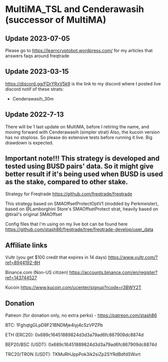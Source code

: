 # MultiMA_TSL and Cenderawasih (successor of MultiMA)

## Update 2023-07-05
Please go to https://learncryptobot.wordpress.com/ for my articles that answers faqs around freqtrade

## Update 2023-03-15
https://discord.gg/FDrYRxV5k9 is the link to my discord where I posted live discord notif of these strats:
* Cenderawasih_30m

## Update 2022-7-13
There will be 1 last update on MultiMA, before I retiring the name, and moving forward with Cenderawasih (simpler strat)
Also, the kucoin version has no stoploss. So please do extensive tests before running it live. Big drawdown is expected.

## Important note!!! This strategy is developed and tested using BUSD pairs' data. So it might give better result if it's being used when BUSD is used as the stake, compared to other stake.

Strategy for Freqtrade https://github.com/freqtrade/freqtrade

This strategy based on SMAOffsetProtectOptV1 (modded by Perkmeister), based on @Lamborghini Store's SMAOffsetProtect strat, heavily based on @tirail's original SMAOffset

Config files that I'm using on my live bot can be found here
https://github.com/stash86/freqtrade/tree/freqtrade-develop/user_data


## Affiliate links
Vultr (you get $100 credit that expires in 14 days) https://www.vultr.com/?ref=8944192-8H

Binance.com (Non-US citizen) https://accounts.binance.com/en/register?ref=143744527

Kucoin https://www.kucoin.com/ucenter/signup?rcode=r3BWY2T


## Donation
Patreon (for donation only, no extra perks) - https://patreon.com/stash86

BTC: 1FghqtgGLpD9F21BNDMje4iyj4cSzVPZPb     

ETH (ERC20): 0x689c16451889824d3d3a79ad6fc867909dc8874d

BEP20/BSC (USDT): 0x689c16451889824d3d3a79ad6fc867909dc8874d

TRC20/TRON (USDT): TKMuRHJppPok3ik2siZp2SYRdBdfdSWxrt